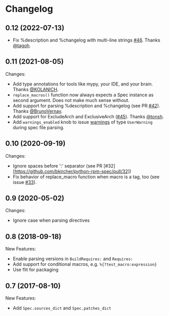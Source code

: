# Changelog

## 0.12 (2022-07-13)

* Fix %description and %changelog with multi-line strings [#46](https://github.com/bkircher/python-rpm-spec/issues/46). Thanks [@tagoh](https://github.com/tagoh).

## 0.11 (2021-08-05)

Changes:

* Add type annotations for tools like mypy, your IDE, and your brain. Thanks [@KOLANICH](https://github.com/KOLANICH).
* `replace_macros()` function now always expects a Spec instance as second argument. Does not make much sense without.
* Add support for parsing %description and %changelog (see PR [#42](https://github.com/bkircher/python-rpm-spec/pull/42)). Thanks [@BrunoVernay](https://github.com/BrunoVernay).
* Add support for ExcludeArch and ExclusiveArch ([#45](https://github.com/bkircher/python-rpm-spec/pull/45)). Thanks [@tonsh](https://github.com/tonsh).
* Add `warnings_enabled` knob to issue [warnings](https://docs.python.org/3/library/warnings.html#module-warnings) of type `UserWarning` during spec file parsing.

## 0.10 (2020-09-19)

Changes:

* Ignore spaces before ':' separator (see PR [#32][https://github.com/bkircher/python-rpm-spec/pull/32])
* Fix behavior of replace_macro function when macro is a tag, too (see issue [#33](https://github.com/bkircher/python-rpm-spec/issues/33)).

## 0.9 (2020-05-02)

Changes:

* Ignore case when parsing directives

## 0.8 (2018-09-18)

New Features:

* Enable parsing versions in `BuildRequires:` and `Requires:`
* Add support for conditional macros, e.g. `%{?test_macro:expression}`
* Use flit for packaging

## 0.7 (2017-08-10)

New Features:

* Add `Spec.sources_dict` and `Spec.patches_dict`

